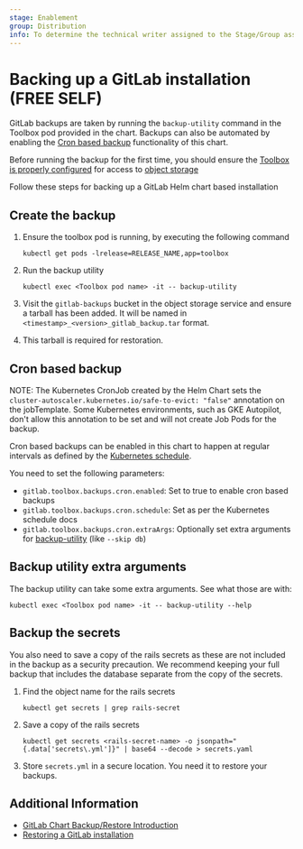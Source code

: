 ```yaml
---
stage: Enablement
group: Distribution
info: To determine the technical writer assigned to the Stage/Group associated with this page, see https://about.gitlab.com/handbook/engineering/ux/technical-writing/#assignments
---
```


# Backing up a GitLab installation **(FREE SELF)**

GitLab backups are taken by running the `backup-utility` command in the Toolbox pod provided in the chart. Backups can also be automated by enabling the [Cron based backup](#cron-based-backup) functionality of this chart.

Before running the backup for the first time, you should ensure the
[Toolbox is properly configured](../charts/gitlab/toolbox/index.md#configuration)
for access to [object storage](index.md#object-storage)

Follow these steps for backing up a GitLab Helm chart based installation

## Create the backup

1. Ensure the toolbox pod is running, by executing the following command

   ```shell
   kubectl get pods -lrelease=RELEASE_NAME,app=toolbox
   ```

1. Run the backup utility

   ```shell
   kubectl exec <Toolbox pod name> -it -- backup-utility
   ```

1. Visit the `gitlab-backups` bucket in the object storage service and ensure a tarball has been added. It will be named in `<timestamp>_<version>_gitlab_backup.tar` format.

1. This tarball is required for restoration.

## Cron based backup

NOTE:
The Kubernetes CronJob created by the Helm Chart
sets the `cluster-autoscaler.kubernetes.io/safe-to-evict: "false"`
annotation on the jobTemplate. Some Kubernetes environments, such as
GKE Autopilot, don't allow this annotation to be set and will not create
Job Pods for the backup.

Cron based backups can be enabled in this chart to happen at regular intervals as defined by the [Kubernetes schedule](https://kubernetes.io/docs/tasks/job/automated-tasks-with-cron-jobs/#schedule).

You need to set the following parameters:

- `gitlab.toolbox.backups.cron.enabled`: Set to true to enable cron based backups
- `gitlab.toolbox.backups.cron.schedule`: Set as per the Kubernetes schedule docs
- `gitlab.toolbox.backups.cron.extraArgs`: Optionally set extra arguments for [backup-utility](https://gitlab.com/gitlab-org/build/CNG/blob/master/gitlab-toolbox/scripts/bin/backup-utility) (like `--skip db`)

## Backup utility extra arguments

The backup utility can take some extra arguments. See what those are with:

```shell
kubectl exec <Toolbox pod name> -it -- backup-utility --help
```

## Backup the secrets

You also need to save a copy of the rails secrets as these are not included in the backup as a security precaution. We recommend keeping your full backup that includes the database separate from the copy of the secrets.

1. Find the object name for the rails secrets

   ```shell
   kubectl get secrets | grep rails-secret
   ```

1. Save a copy of the rails secrets

   ```shell
   kubectl get secrets <rails-secret-name> -o jsonpath="{.data['secrets\.yml']}" | base64 --decode > secrets.yaml
   ```

1. Store `secrets.yml` in a secure location. You need it to restore your backups.

## Additional Information

- [GitLab Chart Backup/Restore Introduction](index.md)
- [Restoring a GitLab installation](restore.md)
